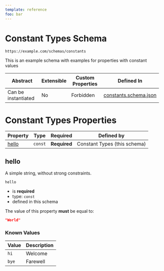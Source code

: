 ```yaml
---
template: reference
foo: bar
---
```


# Constant Types Schema

```
https://example.com/schemas/constants
```

This is an example schema with examples for properties with constant values

| Abstract | Extensible | Custom Properties | Defined In |
|----------|------------|-------------------|------------|
| Can be instantiated | No | Forbidden | [constants.schema.json](constants.schema.json) |

# Constant Types Properties

| Property | Type | Required | Defined by |
|----------|------|----------|------------|
| [hello](#hello) | `const` | **Required** | Constant Types (this schema) |

## hello

A simple string, without strong constraints.

`hello`
* is **required**
* type: `const`
* defined in this schema

The value of this property **must** be equal to:

```json
"World"
```

### Known Values

| Value | Description |
|-------|-------------|
| `hi`  | Welcome     |
| `bye` | Farewell    |



